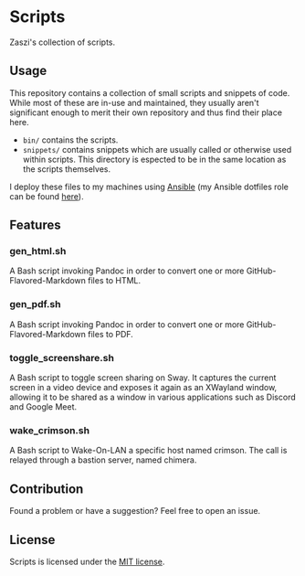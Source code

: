 # Scripts

Zaszi's collection of scripts.

## Usage

This repository contains a collection of small scripts and snippets of code.
While most of these are in-use and maintained, they usually aren't significant
enough to merit their own repository and thus find their place here.

- `bin/` contains the scripts.
- `snippets/` contains snippets which are usually called or otherwise used within scripts. This directory is espected to be in the same location as the scripts themselves.

I deploy these files to my machines using [Ansible](https://www.ansible.com/) (my Ansible dotfiles role can be found [here](https://github.com/zaszi/ansible-role-dotfiles)).

## Features

### gen_html.sh

A Bash script invoking Pandoc in order to convert one or more GitHub-Flavored-Markdown files to HTML.

### gen_pdf.sh

A Bash script invoking Pandoc in order to convert one or more GitHub-Flavored-Markdown files to PDF.

### toggle_screenshare.sh

A Bash script to toggle screen sharing on Sway. It captures the current screen in a video device and exposes it again as an XWayland window, allowing it to be shared as a window in various applications such as Discord and Google Meet.

### wake_crimson.sh

A Bash script to Wake-On-LAN a specific host named crimson. The call is relayed through a bastion server, named chimera.

## Contribution

Found a problem or have a suggestion? Feel free to open an issue.

## License

Scripts is licensed under the [MIT license](https://github.com/zaszi/scripts/blob/master/LICENSE).
